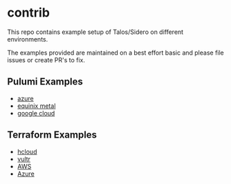# contrib

This repo contains example setup of Talos/Sidero on different environments.

The examples provided are maintained on a best effort basic and please file issues or create PR's to fix.

## Pulumi Examples

- [azure](./examples/pulumi/azure)
- [equinix metal](./examples/pulumi/equinix-metal)
- [google cloud](./examples/pulumi/gcp)

## Terraform Examples

- [hcloud](./examples/terraform/hcloud)
- [vultr](./examples/terraform/vultr)
- [AWS](./examples/terraform/aws)
- [Azure](./examples/terraform/azure)
